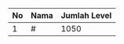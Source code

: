 | No | Nama            | Jumlah Level |
|----|-----------------|--------------|
| 1  | #    |    1050        |
